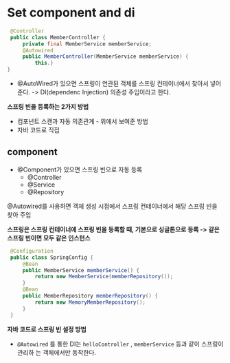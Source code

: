 # Set component and di

~~~java
 @Controller
 public class MemberController {
     private final MemberService memberService;
     @Autowired
     public MemberController(MemberService memberService) {
         this.}
}
~~~
* @AutoWired가 있으면 스프링이 연관된 객체를 스프링 컨테이너에서 찾아서 넣어준다. -> DI(dependenc Injection) 의존성 주입이라고 한다.

**스프링 빈을 등록하는 2가지 방법**

* 컴포넌트 스캔과 자동 의존관계 - 위에서 보여준 방법
* 자바 코드로 직접

## component

* @Component가 있으면 스프링 빈으로 자동 등록
    * @Controller
    * @Service
    * @Repository

@Autowired를 사용하면 객체 생성 시점에서 스프링 컨테이너에서 해당 스프링 빈을 찾아 주입

**스프링은 스프링 컨테이너에 스프링 빈을 등록할 때, 기본으로 싱글톤으로 등록 -> 같은 스프링 빈이면 모두 같은 인스턴스**

~~~java
 @Configuration
 public class SpringConfig {
     @Bean
     public MemberService memberService() {
         return new MemberService(memberRepository());
     }
     @Bean
     public MemberRepository memberRepository() {
         return new MemoryMemberRepository();
     }
 }
~~~
**자바 코드로 스프링 빈 설정 방법**

* `@Autowired` 를 통한 DI는 `helloController` , `memberService` 등과 같이 스프링이 관리하 는 객체에서만 동작한다. 

